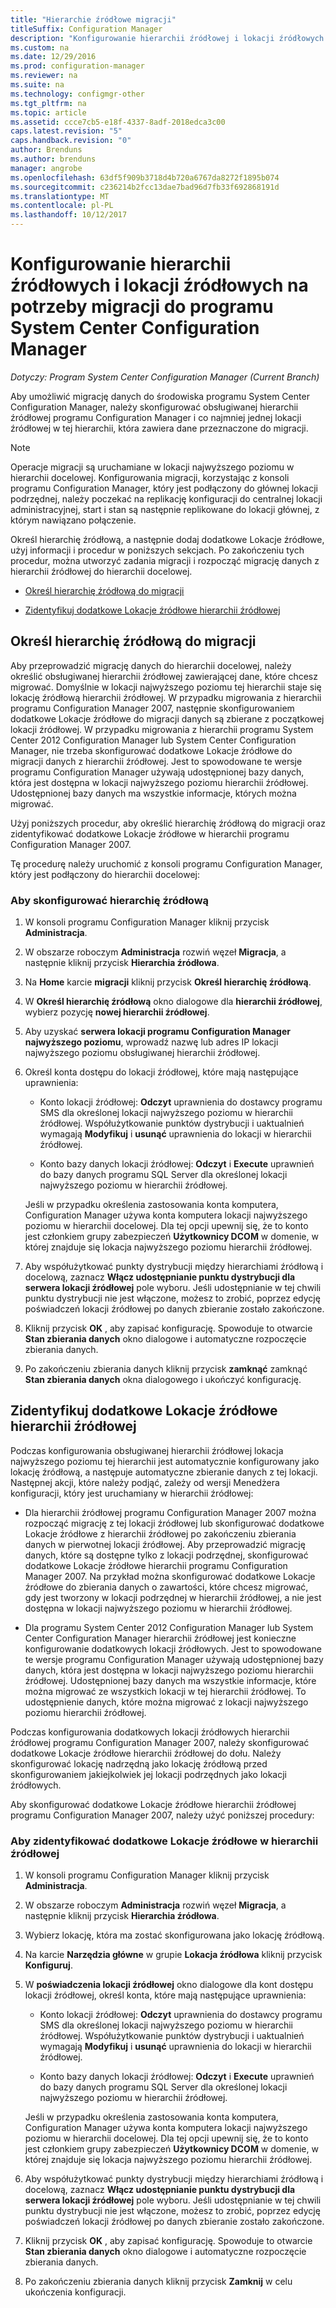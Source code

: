 ```yaml
---
title: "Hierarchie źródłowe migracji"
titleSuffix: Configuration Manager
description: "Konfigurowanie hierarchii źródłowej i lokacji źródłowych dane można migrować do środowiska programu System Center Configuration Manager."
ms.custom: na
ms.date: 12/29/2016
ms.prod: configuration-manager
ms.reviewer: na
ms.suite: na
ms.technology: configmgr-other
ms.tgt_pltfrm: na
ms.topic: article
ms.assetid: ccce7cb5-e18f-4337-8adf-2018edca3c00
caps.latest.revision: "5"
caps.handback.revision: "0"
author: Brenduns
ms.author: brenduns
manager: angrobe
ms.openlocfilehash: 63df5f909b3718d4b720a6767da8272f1895b074
ms.sourcegitcommit: c236214b2fcc13dae7bad96d7fb33f692868191d
ms.translationtype: MT
ms.contentlocale: pl-PL
ms.lasthandoff: 10/12/2017
---
```

# <a name="configure-source-hierarchies-and-source-sites-for-migration-to-system-center-configuration-manager"></a>Konfigurowanie hierarchii źródłowych i lokacji źródłowych na potrzeby migracji do programu System Center Configuration Manager

*Dotyczy: Program System Center Configuration Manager (Current Branch)*

Aby umożliwić migrację danych do środowiska programu System Center Configuration Manager, należy skonfigurować obsługiwanej hierarchii źródłowej programu Configuration Manager i co najmniej jednej lokacji źródłowej w tej hierarchii, która zawiera dane przeznaczone do migracji.  

> [!NOTE]  
>  Operacje migracji są uruchamiane w lokacji najwyższego poziomu w hierarchii docelowej. Konfigurowania migracji, korzystając z konsoli programu Configuration Manager, który jest podłączony do głównej lokacji podrzędnej, należy poczekać na replikację konfiguracji do centralnej lokacji administracyjnej, start i stan są następnie replikowane do lokacji głównej, z którym nawiązano połączenie.  

 Określ hierarchię źródłową, a następnie dodaj dodatkowe Lokacje źródłowe, użyj informacji i procedur w poniższych sekcjach. Po zakończeniu tych procedur, można utworzyć zadania migracji i rozpocząć migrację danych z hierarchii źródłowej do hierarchii docelowej.  

-   [Określ hierarchię źródłową do migracji](#BKBM_ConfigSrcHierarchy)  

-   [Zidentyfikuj dodatkowe Lokacje źródłowe hierarchii źródłowej](#BKBM_ConfigSrcSites)  

##  <a name="BKBM_ConfigSrcHierarchy"></a>Określ hierarchię źródłową do migracji  
 Aby przeprowadzić migrację danych do hierarchii docelowej, należy określić obsługiwanej hierarchii źródłowej zawierającej dane, które chcesz migrować. Domyślnie w lokacji najwyższego poziomu tej hierarchii staje się lokację źródłową hierarchii źródłowej. W przypadku migrowania z hierarchii programu Configuration Manager 2007, następnie skonfigurowaniem dodatkowe Lokacje źródłowe do migracji danych są zbierane z początkowej lokacji źródłowej. W przypadku migrowania z hierarchii programu System Center 2012 Configuration Manager lub System Center Configuration Manager, nie trzeba skonfigurować dodatkowe Lokacje źródłowe do migracji danych z hierarchii źródłowej. Jest to spowodowane te wersje programu Configuration Manager używają udostępnionej bazy danych, która jest dostępna w lokacji najwyższego poziomu hierarchii źródłowej. Udostępnionej bazy danych ma wszystkie informacje, których można migrować.  

 Użyj poniższych procedur, aby określić hierarchię źródłową do migracji oraz zidentyfikować dodatkowe Lokacje źródłowe w hierarchii programu Configuration Manager 2007.  

 Tę procedurę należy uruchomić z konsoli programu Configuration Manager, który jest podłączony do hierarchii docelowej:  

### <a name="to-configure-a-source-hierarchy"></a>Aby skonfigurować hierarchię źródłową   

1.  W konsoli programu Configuration Manager kliknij przycisk **Administracja**.  

2.  W obszarze roboczym **Administracja** rozwiń węzeł **Migracja**, a następnie kliknij przycisk **Hierarchia źródłowa**.  

3.  Na **Home** karcie **migracji** kliknij przycisk **Określ hierarchię źródłową**.  

4.  W **Określ hierarchię źródłową** okno dialogowe dla **hierarchii źródłowej**, wybierz pozycję **nowej hierarchii źródłowej**.  

5.  Aby uzyskać **serwera lokacji programu Configuration Manager najwyższego poziomu**, wprowadź nazwę lub adres IP lokacji najwyższego poziomu obsługiwanej hierarchii źródłowej.  

6.  Określ konta dostępu do lokacji źródłowej, które mają następujące uprawnienia:  

    -   Konto lokacji źródłowej: **Odczyt** uprawnienia do dostawcy programu SMS dla określonej lokacji najwyższego poziomu w hierarchii źródłowej. Współużytkowanie punktów dystrybucji i uaktualnień wymagają **Modyfikuj** i **usunąć** uprawnienia do lokacji w hierarchii źródłowej.

    -   Konto bazy danych lokacji źródłowej: **Odczyt** i **Execute** uprawnień do bazy danych programu SQL Server dla określonej lokacji najwyższego poziomu w hierarchii źródłowej.  

     Jeśli w przypadku określenia zastosowania konta komputera, Configuration Manager używa konta komputera lokacji najwyższego poziomu w hierarchii docelowej. Dla tej opcji upewnij się, że to konto jest członkiem grupy zabezpieczeń **Użytkownicy DCOM** w domenie, w której znajduje się lokacja najwyższego poziomu hierarchii źródłowej.  

7.  Aby współużytkować punkty dystrybucji między hierarchiami źródłową i docelową, zaznacz **Włącz udostępnianie punktu dystrybucji dla serwera lokacji źródłowej** pole wyboru. Jeśli udostępnianie w tej chwili punktu dystrybucji nie jest włączone, możesz to zrobić, poprzez edycję poświadczeń lokacji źródłowej po danych zbieranie zostało zakończone.  

8.  Kliknij przycisk **OK** , aby zapisać konfigurację. Spowoduje to otwarcie **Stan zbierania danych** okno dialogowe i automatyczne rozpoczęcie zbierania danych.  

9. Po zakończeniu zbierania danych kliknij przycisk **zamknąć** zamknąć **Stan zbierania danych** okna dialogowego i ukończyć konfigurację.  

##  <a name="BKBM_ConfigSrcSites"></a>Zidentyfikuj dodatkowe Lokacje źródłowe hierarchii źródłowej  
 Podczas konfigurowania obsługiwanej hierarchii źródłowej lokacja najwyższego poziomu tej hierarchii jest automatycznie konfigurowany jako lokację źródłową, a następuje automatyczne zbieranie danych z tej lokacji. Następnej akcji, które należy podjąć, zależy od wersji Menedżera konfiguracji, który jest uruchamiany w hierarchii źródłowej:  

-   Dla hierarchii źródłowej programu Configuration Manager 2007 można rozpocząć migrację z tej lokacji źródłowej lub skonfigurować dodatkowe Lokacje źródłowe z hierarchii źródłowej po zakończeniu zbierania danych w pierwotnej lokacji źródłowej. Aby przeprowadzić migrację danych, które są dostępne tylko z lokacji podrzędnej, skonfigurować dodatkowe Lokacje źródłowe hierarchii programu Configuration Manager 2007. Na przykład można skonfigurować dodatkowe Lokacje źródłowe do zbierania danych o zawartości, które chcesz migrować, gdy jest tworzony w lokacji podrzędnej w hierarchii źródłowej, a nie jest dostępna w lokacji najwyższego poziomu w hierarchii źródłowej.  

-   Dla programu System Center 2012 Configuration Manager lub System Center Configuration Manager hierarchii źródłowej jest konieczne konfigurowanie dodatkowych lokacji źródłowych. Jest to spowodowane te wersje programu Configuration Manager używają udostępnionej bazy danych, która jest dostępna w lokacji najwyższego poziomu hierarchii źródłowej. Udostępnionej bazy danych ma wszystkie informacje, które można migrować ze wszystkich lokacji w tej hierarchii źródłowej. To udostępnienie danych, które można migrować z lokacji najwyższego poziomu hierarchii źródłowej.  

Podczas konfigurowania dodatkowych lokacji źródłowych hierarchii źródłowej programu Configuration Manager 2007, należy skonfigurować dodatkowe Lokacje źródłowe hierarchii źródłowej do dołu. Należy skonfigurować lokację nadrzędną jako lokację źródłową przed skonfigurowaniem jakiejkolwiek jej lokacji podrzędnych jako lokacji źródłowych.  

Aby skonfigurować dodatkowe Lokacje źródłowe hierarchii źródłowej programu Configuration Manager 2007, należy użyć poniższej procedury:  

### <a name="to-identify-additional-source-sites-in-the-source-hierarchy"></a>Aby zidentyfikować dodatkowe Lokacje źródłowe w hierarchii źródłowej 

1.  W konsoli programu Configuration Manager kliknij przycisk **Administracja**.  

2.  W obszarze roboczym **Administracja** rozwiń węzeł **Migracja**, a następnie kliknij przycisk **Hierarchia źródłowa**.  

3.  Wybierz lokację, która ma zostać skonfigurowana jako lokację źródłową.  

4.  Na karcie **Narzędzia główne** w grupie **Lokacja źródłowa** kliknij przycisk **Konfiguruj**.  

5.  W **poświadczenia lokacji źródłowej** okno dialogowe dla kont dostępu lokacji źródłowej, określ konta, które mają następujące uprawnienia:  

    -   Konto lokacji źródłowej: **Odczyt** uprawnienia do dostawcy programu SMS dla określonej lokacji najwyższego poziomu w hierarchii źródłowej. Współużytkowanie punktów dystrybucji i uaktualnień wymagają **Modyfikuj** i **usunąć** uprawnienia do lokacji w hierarchii źródłowej.  

    -   Konto bazy danych lokacji źródłowej: **Odczyt** i **Execute** uprawnień do bazy danych programu SQL Server dla określonej lokacji najwyższego poziomu w hierarchii źródłowej.  

    Jeśli w przypadku określenia zastosowania konta komputera, Configuration Manager używa konta komputera lokacji najwyższego poziomu w hierarchii docelowej. Dla tej opcji upewnij się, że to konto jest członkiem grupy zabezpieczeń **Użytkownicy DCOM** w domenie, w której znajduje się lokacja najwyższego poziomu hierarchii źródłowej.  

6.  Aby współużytkować punkty dystrybucji między hierarchiami źródłową i docelową, zaznacz **Włącz udostępnianie punktu dystrybucji dla serwera lokacji źródłowej** pole wyboru. Jeśli udostępnianie w tej chwili punktu dystrybucji nie jest włączone, możesz to zrobić, poprzez edycję poświadczeń lokacji źródłowej po danych zbieranie zostało zakończone.  

7. Kliknij przycisk **OK** , aby zapisać konfigurację. Spowoduje to otwarcie **Stan zbierania danych** okno dialogowe i automatyczne rozpoczęcie zbierania danych.  

8.  Po zakończeniu zbierania danych kliknij przycisk **Zamknij** w celu ukończenia konfiguracji.  
